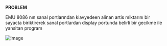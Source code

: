 **PROBLEM**

EMU 8086 nın sanal portlarından klavyedeen alinan artis
miktarını bir sayacta biriktirerek sanal portlardan display
portunda belirli bir gecikme ile yansitan program

![image](https://github.com/Alidari/Assambly_projects/assets/92364056/47fe5cdb-34e7-4dba-b897-930769b1085f)
